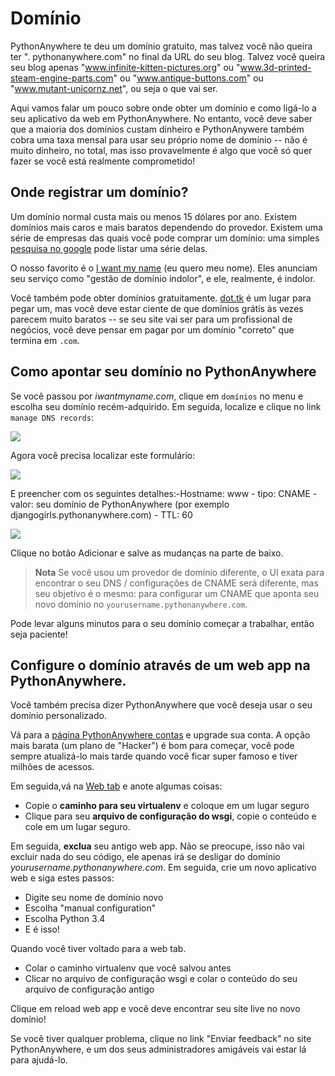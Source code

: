 # Domínio

PythonAnywhere te deu um domínio gratuito, mas talvez você não queira ter ". pythonanywhere.com" no final da URL do seu blog. Talvez você queira seu blog apenas "www.infinite-kitten-pictures.org" ou "www.3d-printed-steam-engine-parts.com" ou "www.antique-buttons.com" ou "www.mutant-unicornz.net", ou seja o que vai ser.

Aqui vamos falar um pouco sobre onde obter um domínio e como ligá-lo a seu aplicativo da web em PythonAnywhere. No entanto, você deve saber que a maioria dos domínios custam dinheiro e PythonAnywere também cobra uma taxa mensal para usar seu próprio nome de domínio -- não é muito dinheiro, no total, mas isso provavelmente é algo que você só quer fazer se você está realmente comprometido!

## Onde registrar um domínio?

Um domínio normal custa mais ou menos 15 dólares por ano. Existem domínios mais caros e mais baratos dependendo do provedor. Existem uma série de empresas das quais você pode comprar um domínio: uma simples [pesquisa no google][1] pode listar uma série delas.

 [1]: https://www.google.com/search?q=register%20domain

O nosso favorito é o [I want my name][2] (eu quero meu nome). Eles anunciam seu serviço como "gestão de domínio indolor", e ele, realmente, é indolor.

 [2]: https://iwantmyname.com/

Você também pode obter domínios gratuitamente. [dot.tk][3] é um lugar para pegar um, mas você deve estar ciente de que domínios grátis às vezes parecem muito baratos -- se seu site vai ser para um profissional de negócios, você deve pensar em pagar por um domínio "correto" que termina em `.com`.

 [3]: http://www.dot.tk

## Como apontar seu domínio no PythonAnywhere

Se você passou por *iwantmyname.com*, clique em `domínios` no menu e escolha seu domínio recém-adquirido. Em seguida, localize e clique no link `manage DNS records`:

![][4]

 [4]: images/4.png

Agora você precisa localizar este formulário:

![][5]

 [5]: images/5.png

E preencher com os seguintes detalhes:-Hostname: www - tipo: CNAME - valor: seu domínio de PythonAnywhere (por exemplo djangogirls.pythonanywhere.com) - TTL: 60

![][6]

 [6]: images/6.png

Clique no botão Adicionar e salve as mudanças na parte de baixo.

> **Nota** Se você usou um provedor de domínio diferente, o UI exata para encontrar o seu DNS / configurações de CNAME será diferente, mas seu objetivo é o mesmo: para configurar um CNAME que aponta seu novo domínio no `yourusername.pythonanywhere.com`.

Pode levar alguns minutos para o seu domínio começar a trabalhar, então seja paciente!

## Configure o domínio através de um web app na PythonAnywhere.

Você também precisa dizer PythonAnywhere que você deseja usar o seu domínio personalizado.

Vá para a [página PythonAnywhere contas][7] e upgrade sua conta. A opção mais barata (um plano de "Hacker") é bom para começar, você pode sempre atualizá-lo mais tarde quando você ficar super famoso e tiver milhões de acessos.

 [7]: https://www.pythonanywhere.com/account/

Em seguida,vá na [Web tab][8] e anote algumas coisas:

 [8]: https://www.pythonanywhere.com/web_app_setup/

*   Copie o **caminho para seu virtualenv** e coloque em um lugar seguro
*   Clique para seu **arquivo de configuração do wsgi**, copie o conteúdo e cole em um lugar seguro.

Em seguida, **exclua** seu antigo web app. Não se preocupe, isso não vai excluir nada do seu código, ele apenas irá se desligar do domínio *yourusername.pythonanywhere.com*. Em seguida, crie um novo aplicativo web e siga estes passos:

*   Digite seu nome de domínio novo
*   Escolha "manual configuration"
*   Escolha Python 3.4
*   E é isso!

Quando você tiver voltado para a web tab.

*   Colar o caminho virtualenv que você salvou antes
*   Clicar no arquivo de configuração wsgi e colar o conteúdo do seu arquivo de configuração antigo

Clique em reload web app e você deve encontrar seu site live no novo domínio!

Se você tiver qualquer problema, clique no link "Enviar feedback" no site PythonAnywhere, e um dos seus administradores amigáveis vai estar lá para ajudá-lo.